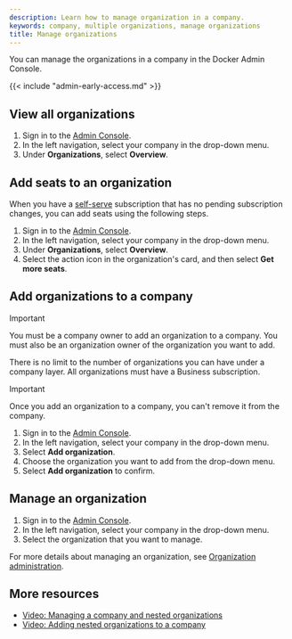 ```yaml
---
description: Learn how to manage organization in a company.
keywords: company, multiple organizations, manage organizations
title: Manage organizations
---
```


You can manage the organizations in a company in the Docker Admin Console.

{{< include "admin-early-access.md" >}}

## View all organizations

1. Sign in to the [Admin Console](https://admin.docker.com).
2. In the left navigation, select your company in the drop-down menu.
3. Under **Organizations**, select **Overview**.

## Add seats to an organization

When you have a [self-serve](../../subscription/details.md#self-serve) subscription that has no pending subscription changes, you can add seats using the following steps.

1. Sign in to the [Admin Console](https://admin.docker.com).
2. In the left navigation, select your company in the drop-down menu.
3. Under **Organizations**, select **Overview**.
4. Select the action icon in the organization's card, and then select **Get more seats**.

## Add organizations to a company

>[!IMPORTANT]
>
> You must be a company owner to add an organization to a company. You must also be an organization owner of the organization you want to add.

There is no limit to the number of organizations you can have under a company layer. All organizations must have a Business subscription.

>[!IMPORTANT]
>
> Once you add an organization to a company, you can't remove it from the company.

1. Sign in to the [Admin Console](https://admin.docker.com).
2. In the left navigation, select your company in the drop-down menu.
3. Select **Add organization**.
4. Choose the organization you want to add from the drop-down menu.
5. Select **Add organization** to confirm.

## Manage an organization

1. Sign in to the [Admin Console](https://admin.docker.com).
2. In the left navigation, select your company in the drop-down menu.
3. Select the organization that you want to manage.

For more details about managing an organization, see [Organization administration](../organization/_index.md).

## More resources

- [Video: Managing a company and nested organizations](https://youtu.be/XZ5_i6qiKho?feature=shared&t=229)
- [Video: Adding nested organizations to a company](https://youtu.be/XZ5_i6qiKho?feature=shared&t=454)

